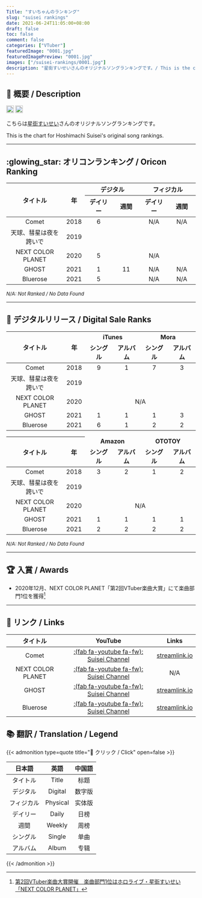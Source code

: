 ```yaml
---
Title: "すいちゃんのランキング"
slug: "suisei rankings"
date: 2021-06-24T11:05:00+08:00
draft: false
toc: false
comment: false
categories: ["VTuber"]
featuredImage: "0001.jpg"
featuredImagePreview: "0001.jpg"
images: ["/suisei-rankings/0001.jpg"]
description: "星街すいせいさんのオリジナルソングランキングです。/ This is the chart for Hoshimachi Suisei's original song rankings."
---
```


## :memo: 概要 / Description

<a href="https://twitter.com/suisei_hosimati"><img src="https://img.shields.io/badge/Twitter-@suisei__hosimati-0075bd?style=flat-square&logo=twitter" height="20"></img></a> <a href="https://www.youtube.com/channel/UC5CwaMl1eIgY8h02uZw7u8A"><img src="https://img.shields.io/badge/YouTube-Suisei%20Channel-d40000?style=flat-square&logo=youtube" height="20"></img></a>

こちらは[星街すいせい](https://twitter.com/suisei_hosimati)さんのオリジナルソングランキングです。

This is the chart for Hoshimachi Suisei's original song rankings.

<!--more-->

---

## :glowing_star: オリコンランキング / Oricon Ranking

<table>
	<colgroup span="6"></colgroup>
	<thead>
	<tr>
		<th rowspan=2 align="center" valign=middle width=140pt><b>タイトル</b></th>
		<th rowspan=2 align="center" valign=middle width=20pt><b>年</b></th>
		<th colspan=2 align="center" valign=middle><b>デジタル</b></th>
		<th colspan=2 align="center" valign=middle><b>フィジカル</b></th>
	</tr>
	<tr>
		<th align="center" valign=middle width=60pt><b>デイリー</b></th>
		<th align="center" valign=middle width=60pt><b>週間</b></th>
		<th align="center" valign=middle width=60pt><b>デイリー</b></th>
		<th align="center" valign=middle width=60pt><b>週間</b></th>
	</tr>
	</thead>
	<tr>
		<td align="center" valign=middle>Comet</td>
		<td align="center" valign=middle>2018</td>
		<td align="center" valign=middle>6</td> <!--デジタル デイリー-->
		<td align="center" valign=middle></td> <!--デジタル 週間-->
		<td align="center" valign=middle>N/A</td> <!--フィジカル デイリー-->
		<td align="center" valign=middle>N/A</td> <!--フィジカル 週間-->
	</tr>
    <tr>
		<td align="center" valign=middle>天球、彗星は夜を跨いで</td>
		<td align="center" valign=middle>2019</td>
		<td align="center" valign=middle></td> <!--デジタル デイリー-->
		<td align="center" valign=middle></td> <!--デジタル 週間-->
		<td align="center" valign=middle></td> <!--フィジカル デイリー-->
		<td align="center" valign=middle></td> <!--フィジカル 週間-->
	</tr>
	<tr>
		<td align="center" valign=middle>NEXT COLOR PLANET</td>
		<td align="center" valign=middle>2020</td>
		<td align="center" valign=middle>5</td>
		<td align="center" valign=middle colspan=3>N/A</td>
	</tr>
	<tr>
		<td align="center" valign=middle>GHOST</td>
		<td align="center" valign=middle>2021</td>
		<td align="center" valign=middle>1</td> <!--デジタル デイリー-->
		<td align="center" valign=middle>11</td> <!--デジタル 週間-->
		<td align="center" valign=middle>N/A</td> <!--フィジカル デイリー-->
		<td align="center" valign=middle>N/A</td> <!--フィジカル 週間-->
	</tr>
	<tr>
		<td align="center" valign=middle>Bluerose</td>
		<td align="center" valign=middle>2021</td>
		<td align="center" valign=middle>5</td> <!--デジタル デイリー-->
		<td align="center" valign=middle></td> <!--デジタル 週間-->
		<td align="center" valign=middle>N/A</td> <!--フィジカル デイリー-->
		<td align="center" valign=middle>N/A</td> <!--フィジカル 週間-->
	</tr>
</table>

<font size="2">*N/A: Not Ranked / No Data Found*</font>

---

## :night_with_stars: デジタルリリース / Digital Sale Ranks

<table>
	<colgroup span="6"></colgroup>
	<thead>
	<tr>
		<th rowspan=2 align="center" valign=middle width=140pt><b>タイトル</b></th>
		<th rowspan=2 align="center" valign=middle width=20pt><b>年</b></th>
		<th colspan=2 align="center" valign=middle><b>iTunes</b></th>
		<th colspan=2 align="center" valign=middle><b>Mora</b></th>
    </tr>
	<tr>
		<td align="center" valign=middle width=60pt><b>シングル</b></td>
		<td align="center" valign=middle width=60pt><b>アルバム</b></td>
		<td align="center" valign=middle width=60pt><b>シングル</b></td>
		<td align="center" valign=middle width=60pt><b>アルバム</b></td>
	</tr>
	</thead>
	<tr>
		<td align="center" valign=middle>Comet</td>
		<td align="center" valign=middle>2018</td>
		<td align="center" valign=middle>9</td> <!--iTunes シングル-->
		<td align="center" valign=middle>1</td> <!--iTunes アルバム-->
		<td align="center" valign=middle>7</td> <!--Mora シングル-->
		<td align="center" valign=middle>3</td> <!--Mora アルバム-->
	</tr>
    <tr>
		<td align="center" valign=middle>天球、彗星は夜を跨いで</td>
		<td align="center" valign=middle>2019</td>
		<td align="center" valign=middle></td> <!--iTunes シングル-->
		<td align="center" valign=middle></td> <!--iTunes アルバム-->
		<td align="center" valign=middle></td> <!--Mora シングル-->
		<td align="center" valign=middle></td> <!--Mora アルバム-->
	</tr>
	<tr>
		<td align="center" valign=middle>NEXT COLOR PLANET</td>
		<td align="center" valign=middle>2020</td>
		<td colspan=6 align="center" valign=middle>N/A</td>
	</tr>
	<tr>
		<td align="center" valign=middle>GHOST</td>
		<td align="center" valign=middle>2021</td>
		<td align="center" valign=middle>1</td> <!--iTunes シングル-->
		<td align="center" valign=middle>1</td> <!--iTunes アルバム-->
		<td align="center" valign=middle>1</td> <!--Mora シングル-->
		<td align="center" valign=middle>3</td> <!--Mora アルバム-->
	</tr>
	<tr>
		<td align="center" valign=middle>Bluerose</td>
		<td align="center" valign=middle>2021</td>
		<td align="center" valign=middle>6</td> <!--iTunes シングル-->
		<td align="center" valign=middle>1</td> <!--iTunes アルバム-->
		<td align="center" valign=middle>2</td> <!--Mora シングル-->
		<td align="center" valign=middle>2</td> <!--Mora アルバム-->
	</tr>
</table>

<table>
	<colgroup span="6"></colgroup>
	<thead>
	<tr>
		<th rowspan=2 align="center" valign=middle width=140pt><b>タイトル</b></td>
		<th rowspan=2 align="center" valign=middle width=20pt><b>年</b></td>
        <td colspan=2 align="center" valign=middle><b>Amazon</b></td>
		<td colspan=2 align="center" valign=middle><b>OTOTOY</b></td>
	</tr>
	<tr>
        <td align="center" valign=middle width=60pt><b>シングル</b></td>
		<td align="center" valign=middle width=60pt><b>アルバム</b></td>
		<td align="center" valign=middle width=60pt><b>シングル</b></td>
		<td align="center" valign=middle width=60pt><b>アルバム</b></td>
	</tr>
	</thead>
	<tr>
		<td align="center" valign=middle>Comet</td>
		<td align="center" valign=middle>2018</td>
        <td align="center" valign=middle>3</td> <!--Amazon シングル-->
		<td align="center" valign=middle>2</td> <!--Amazon アルバム-->
		<td align="center" valign=middle>1</td> <!--OTOTOY シングル-->
		<td align="center" valign=middle>2</td> <!--OTOTOY アルバム-->
	</tr>
    <tr>
		<td align="center" valign=middle>天球、彗星は夜を跨いで</td>
		<td align="center" valign=middle>2019</td>
        <td align="center" valign=middle></td> <!--Amazon シングル-->
		<td align="center" valign=middle></td> <!--Amazon アルバム-->
		<td align="center" valign=middle></td> <!--OTOTOY シングル-->
		<td align="center" valign=middle></td> <!--OTOTOY アルバム-->
	</tr>
	<tr>
		<td align="center" valign=middle>NEXT COLOR PLANET</td>
		<td align="center" valign=middle>2020</td>
		<td colspan=6 align="center" valign=middle>N/A</td>
	</tr>
	<tr>
		<td align="center" valign=middle>GHOST</td>
		<td align="center" valign=middle>2021</td>
        <td align="center" valign=middle>1</td> <!--Amazon シングル-->
		<td align="center" valign=middle>1</td> <!--Amazon アルバム-->
		<td align="center" valign=middle>1</td> <!--OTOTOY シングル-->
		<td align="center" valign=middle>1</td> <!--OTOTOY アルバム-->
	</tr>
	<tr>
		<td align="center" valign=middle>Bluerose</td>
		<td align="center" valign=middle>2021</td>
        <td align="center" valign=middle>2</td> <!--Amazon シングル-->
		<td align="center" valign=middle>2</td> <!--Amazon アルバム-->
		<td align="center" valign=middle>2</td> <!--OTOTOY シングル-->
		<td align="center" valign=middle>2</td> <!--OTOTOY アルバム-->
	</tr>
</table>

<font size="2">*N/A: Not Ranked / No Data Found*</font>

---

## :trophy: 入賞 / Awards

- 2020年12月、NEXT COLOR PLANET「第2回VTuber楽曲大賞」にて楽曲部門1位を獲得[^1]

---

## :link: リンク / Links

|タイトル|YouTube|Links|
|:----:|:--:|:----:|
|Comet|[:(fab fa-youtube fa-fw): Suisei Channel](https://www.youtube.com/watch?v=3cqV5BKJHyk)|[<i class="fas fa-meteor"></i> streamlink.io](https://suisei.streamlink.to/bluerose)|
|NEXT COLOR PLANET|[:(fab fa-youtube fa-fw): Suisei Channel](https://www.youtube.com/watch?v=vQHVGXdcqEQ)|N/A|
|GHOST|[:(fab fa-youtube fa-fw): Suisei Channel](https://www.youtube.com/watch?v=IKKar5SS29E)|[<i class="fas fa-ghost"></i> streamlink.io](https://suisei.streamlink.to/GHOST)|
|Bluerose|[:(fab fa-youtube fa-fw): Suisei Channel](https://www.youtube.com/watch?v=ZfDYRy17CBY)|[<i class="fas fa-meteor"></i> streamlink.io](https://suisei.streamlink.to/bluerose)|


## :books: 翻訳 / Translation / Legend

{{< admonition type=quote title="📌 クリック / Click" open=false >}}

|日本語|英語|中国語|
|:----:|:--:|:----:|
|タイトル|Title|标题|
|デジタル|Digital|数字版|
|フィジカル|Physical|实体版|
|デイリー|Daily|日榜|
|週間|Weekly|周榜|
|シングル|Single|单曲|
|アルバム|Album|专辑|

{{< /admonition >}}

[^1]: [第2回VTuber楽曲大賞開催　楽曲部門1位はホロライブ・星街すいせい「NEXT COLOR PLANET」](https://panora.tokyo/archives/14764)
